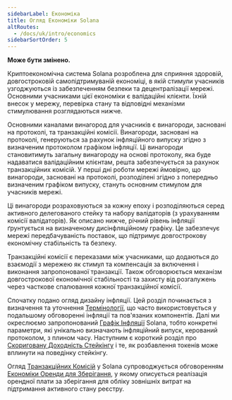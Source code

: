 ```yaml
---
sidebarLabel: Економіка
title: Огляд Економіки Solana
altRoutes:
  - /docs/uk/intro/economics
sidebarSortOrder: 5
---
```


**Може бути змінено.**

Криптоекономічна система Solana розроблена для сприяння здоровій, довгостроковій самопідтримуваній економіці, в якій стимули учасників узгоджуються із забезпеченням безпеки та децентралізації мережі. Основними учасниками цієї економіки є валідаційні клієнти. Їхній внесок у мережу, перевірка стану та відповідні механізми стимулювання розглядаються нижче.

Основними каналами винагород для учасників є винагороди, засновані на протоколі, та транзакційні комісії. Винагороди, засновані на протоколі, генеруються за рахунок інфляційного випуску згідно з визначеним протоколом графіком інфляції. Ці винагороди становитимуть загальну винагороду на основі протоколу, яка буде надаватися валідаційним клієнтам, решта забезпечується за рахунок транзакційних комісій. У перші дні роботи мережі ймовірно, що винагороди, засновані на протоколі, розподілені згідно з попередньо визначеним графіком випуску, стануть основним стимулом для учасників мережі.

Ці винагороди розраховуються за кожну епоху і розподіляються серед активного делегованого стейку та набору валідаторів (з урахуванням комісії валідаторів). Як описано нижче, річний рівень інфляції ґрунтується на визначеному дисінфляційному графіку. Це забезпечує мережі передбачуваність поставок, що підтримує довгострокову економічну стабільність та безпеку.

Транзакційні комісії є переказами між учасниками, що додаються до взаємодії з мережею як стимул та компенсація за включення і виконання запропонованої транзакції. Також обговорюється механізм довгострокової економічної стабільності та захисту від розгалужень через часткове спалювання кожної транзакційної комісії.

Спочатку подано огляд дизайну інфляції. Цей розділ починається з визначення та уточнення [Термінології](/docs/uk/economics/inflation/terminology.md), що часто використовується у подальшому обговоренні інфляції та пов'язаних компонентів. Далі ми окреслюємо запропонований [Графік Інфляції](/docs/uk/economics/inflation/inflation_schedule.md) Solana, тобто конкретні параметри, які унікально визначають інфляційний випуск, керований протоколом, з плином часу. Наступним є короткий розділ про [Скориговану Доходність Стейкінгу](/docs/uk/economics/inflation/_adjusted_staking_yield.md) і те, як розбавлення токенів може вплинути на поведінку стейкінгу.

Огляд [Транзакційних Комісій](/docs/uk/core/fees.md#transaction-fees) у Solana супроводжується обговоренням [Економіки Оренди для Зберігання](/docs/uk/core/fees.md#rent), у якому описується реалізація орендної плати за зберігання для обліку зовнішніх витрат на підтримання активного стану реєстру.

